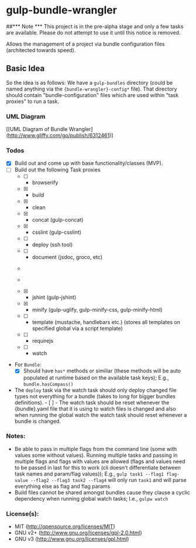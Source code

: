 gulp-bundle-wrangler
====================

##*** Note ***
This project is in the pre-alpha stage and only a few tasks are available.
Please do not attempt to use it until this notice is removed.

Allows the management of a project via bundle configuration files (architected towards speed).

## Basic Idea
So the idea is as follows:
  We have a `gulp-bundles` directory (could be named anything via the `{bundle-wrangler}-config*` file).
That directory should contain "bundle-configuration" files which are used within "task proxies" to run a task.

### UML Diagram
[[UML Diagram of Bundle Wrangler] (http://www.gliffy.com/go/publish/6312461)]

### Todos

- [X] Build out and come up with base functionality/classes (MVP).
- [ ] Build out the following Task proxies
	- [ ] - browserify
	- [x] - build
	- [X] - clean
	- [X] - concat (gulp-concat)
	- [X] - csslint (gulp-csslint)
	- [ ] - deploy (ssh tool)
	- [ ] - document (jsdoc, groco, etc)
	- ~~~[ ] - htmllint (tentative)~~~
	- ~~~[ ] - htmltidy (tentative)~~~
	- [X] - jshint (gulp-jshint)
	- [X] - minify (gulp-uglify, gulp-minify-css, gulp-minify-html)
	- [ ] - template (mustache, handlebars etc.) (stores all templates on specified global via a script template)
	- [ ] - requirejs
	- [ ] - watch
- For `Bundle`:
	- [X] Should have `has*` methods or similiar (these methods will be auto
	populated at runtime based on the available task keys);  E.g., `bundle.hasCompass()`
- The `deploy` task via the watch task should only deploy changed file types not everything for a bundle (takes to long for bigger bundles definitions).
        - [ ] - The watch task should be reset whenever the {bundle}.yaml file that it is using to watch files is changed and also when running the global watch the watch task should reset whenever a bundle is changed.

### Notes:
- Be able to pass in multiple flags from the command line (some with values some without values).  Running multiple tasks and passing in multiple
flags and flags with values are allowed  (flags and values need to be passed in last for this to work (cli doesn't differentiate between task names and param/flag values));  E.g.,
`gulp task1 --flag1 flag-value --flag2 --flag3 task2 --flag4` will only run `task1` and will parse everything else as flag and flag params
- Build files cannot be shared amongst bundles cause they clause a cyclic dependency when running global watch tasks;  I.e., `gulpw watch`

### License(s):
- MIT (http://opensource.org/licenses/MIT)
- GNU v2+ (http://www.gnu.org/licenses/gpl-2.0.html)
- GNU v3 (http://www.gnu.org/licenses/gpl.html)
